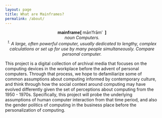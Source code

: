 ```yaml
---
layout: page
title: What are Mainframes?
permalink: /about/
---
```


<p style="text-align: center;"><strong>mainframe[&nbsp;</strong>mān&prime;frām&prime;&nbsp;<strong>&nbsp;]<br /></strong><em>noun Computers.<br /><sup>1.</sup>&nbsp;A large, often powerful computer, usually dedicated to lengthy, complex calculations or set up for use by many people simultaneously. Compare personal computer.</em></p>
<p>This project&nbsp;is a digital collection of archival media that focuses on the computing devices in the workplace before the advent of personal computers. Through that process, we hope to defamiliarize some of common assumptions about computing informed by contemporary culture, and think through how the social context around computing may have evolved differently given the set of perceptions about computing from the 1950 - 1970s. Specifically, this project will probe the underlying assumptions of human computer interaction from that time period, and also the gender politics of computing in the business place before the personalization of computing.</p>


